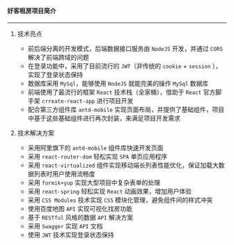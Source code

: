 #### 好客租房项目简介
---

1. 技术亮点
   - 前后端分离的开发模式，后端数据接口服务由 `NodeJS` 开发，并通过 `CORS` 解决了前端跨域的问题
   - 在登录功能中，采用了目前流行的 `JWT`（非传统的 `cookie` + `session` ），实现了登录状态保持
   - 数据库采用 `MySql`，能够使用 `NodeJS` 就能完美的操作 `MySql` 数据库
   - 前端使用了最流行的框架 `React` 技术栈（全家桶），借助于 `React` 官方脚手架 `crreate-react-app` 进行项目开发
   - 配合第三方组件库 `antd-mobile` 实现页面布局，并提供了基础组件，项目中基于这些基础组件进行再次封装，来满足项目开发需求


2. 技术解决方案
   - 采用阿里旗下的 `antd-mobile` 组件库快速开发页面
   - 采用 `react-router-dom` 轻松实现 `SPA` 单页应用程序
   - 采用 `react-virtualized` 组件实现移动端长列表性能优化，保证加载大数据列表时用户使用流畅度
   - 采用 `formik+yup` 实现大型项目中复杂表单的处理
   - 采用 `react-spring` 轻松实现 `React` 动画效果，增加用户体验
   - 采用 `CSS Modules` 技术实现 `CSS` 模块化管理，避免组件间的样式冲突
   - 使用百度地图 `API` 实现可视化找房功能
   - 基于 `RESTful` 风格的数据 `API` 解决方案
   - 采用 `Swagger` 实现 `API` 文档
   - 使用 `JWT` 技术实现登录状态保持